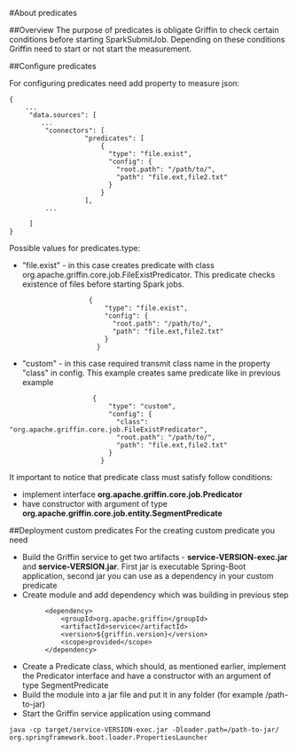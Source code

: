<!--
Licensed to the Apache Software Foundation (ASF) under one
or more contributor license agreements.  See the NOTICE file
distributed with this work for additional information
regarding copyright ownership.  The ASF licenses this file
to you under the Apache License, Version 2.0 (the
"License"); you may not use this file except in compliance
with the License.  You may obtain a copy of the License at

  http://www.apache.org/licenses/LICENSE-2.0

Unless required by applicable law or agreed to in writing,
software distributed under the License is distributed on an
"AS IS" BASIS, WITHOUT WARRANTIES OR CONDITIONS OF ANY
KIND, either express or implied.  See the License for the
specific language governing permissions and limitations
under the License.
-->

#About predicates

##Overview
The purpose of predicates is obligate Griffin to check certain conditions before starting SparkSubmitJob. 
Depending on these conditions Griffin need to start or not start the measurement.

##Configure predicates

For configuring predicates need add property to measure json:
```
{
    ...
     "data.sources": [
        ...
         "connectors": [
                   "predicates": [
                       {
                         "type": "file.exist",
                         "config": {
                           "root.path": "/path/to/",
                           "path": "file.ext,file2.txt"
                         }
                       }
                   ],
         ...
         
     ]
}
```

Possible values for predicates.type:
- "file.exist" - in this case creates predicate with class org.apache.griffin.core.job.FileExistPredicator. This predicate checks existence of files before starting Spark jobs.
 ```
                     {
                         "type": "file.exist",
                         "config": {
                           "root.path": "/path/to/",
                           "path": "file.ext,file2.txt"
                         }
                       }
```

- "custom" - in this case required transmit class name in the property "class" in config. 
This example creates same predicate like in previous example
```
                     {
                         "type": "custom",
                         "config": {
                           "class": "org.apache.griffin.core.job.FileExistPredicator",
                           "root.path": "/path/to/",
                           "path": "file.ext,file2.txt"
                         }
                       }
```
It important to notice that predicate class must satisfy follow conditions:
- implement interface **org.apache.griffin.core.job.Predicator**
- have constructor with argument of type **org.apache.griffin.core.job.entity.SegmentPredicate**

##Deployment custom predicates
For the creating custom predicate you need 
- Build the Griffin service to get two artifacts - **service-VERSION-exec.jar** and **service-VERSION.jar**. 
First jar is executable Spring-Boot application, second jar you can use as a dependency in your custom predicate 
- Create module and add dependency which was building in previous step
```
         <dependency>
             <groupId>org.apache.griffin</groupId>
             <artifactId>service</artifactId>
             <version>${griffin.version}</version>
             <scope>provided</scope>
         </dependency>
```
- Create a Predicate class, which should, as mentioned earlier, implement the Predicator interface and have a constructor with an argument of type SegmentPredicate
- Build the module into a jar file and put it in any folder (for example /path-to-jar)
- Start the Griffin service application using command 
```
java -cp target/service-VERSION-exec.jar -Dloader.path=/path-to-jar/ org.springframework.boot.loader.PropertiesLauncher
```
